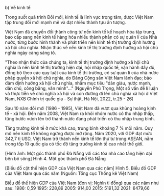 b) Về kinh tế

Trong suốt quá trình Đổi mới, kinh tế là lĩnh vực trọng tâm, được Việt Nam tập trung đổi mới mạnh mẽ và đạt nhiều thành tựu ấn tượng.

Việt Nam đã chuyển đổi thành công từ nền kinh tế kế hoạch hóa tập trung, bao cấp sang nền kinh tế hàng hóa nhiều thành phần có sự quản lí của Nhà nước, từng bước hình thành và phát triển nền kinh tế thị trường định hướng xã hội chủ nghĩa. Nhận thức về nền kinh tế thị trường định hướng xã hội chủ nghĩa ngày càng sáng tỏ.

"Theo nhận thức của chúng ta, kinh tế thị trường định hướng xã hội chủ nghĩa là nền kinh tế thị trường hiện đại, hội nhập quốc tế, vận hành đầy đủ, đồng bộ theo các quy luật của kinh tế thị trường, có sự quản lí của nhà nước pháp quyền xã hội chủ nghĩa, do Đảng Cộng sản Việt Nam lãnh đạo; bảo đảm định hướng xã hội chủ nghĩa, nhằm mục tiêu "dân giàu, nước mạnh, dân chủ, công bằng, văn minh"..."
(Nguyễn Phú Trọng, Một số vấn đề lí luận và thực tiễn về chủ nghĩa xã hội và con đường đi lên chủ nghĩa xã hội ở Việt Nam, NXB Chính trị quốc gia - Sự thật, Hà Nội, 2022, tr.25 - 26)

Sau 10 năm đổi mới (1986 - 1995), Việt Nam đã vượt qua khủng hoảng kinh tế - xã hội. Đến năm 2008, Việt Nam ra khỏi nhóm nước có thu nhập thấp, từng bước vươn lên trở thành nước đang phát triển có thu nhập trung bình.

Tăng trưởng kinh tế ở mức khá cao, trung bình khoảng 7 % mỗi năm. Quy mô nền kinh tế không ngừng được mở rộng. Năm 2020, với GDP đạt mức 342,7 tỉ USD, Việt Nam trở thành nền kinh tế lớn thứ tư trong ASEAN, nằm trong tốp 10 quốc gia có tốc độ tăng trưởng kinh tế cao nhất thế giới.

[Hình ảnh: Một góc thành phố Đà Nẵng với các tòa nhà cao tầng hiện đại bên bờ sông]
Hình 4. Một góc thành phố Đà Nẵng

[Biểu đồ cột thể hiện GDP của Việt Nam qua các năm]
Hình 5. Biểu đồ GDP của Việt Nam qua các năm
(Nguồn: Tổng cục Thống kê Việt Nam)

Biểu đồ thể hiện GDP của Việt Nam (đơn vị: Nghìn tỉ đồng) qua các năm như sau:
1986: 0,59
1995: 228,89
2005: 914,00
2015: 5191,32
2021: 8479,66